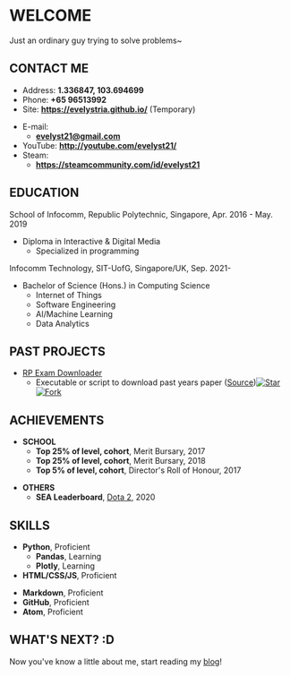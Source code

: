 # WELCOME

Just an ordinary guy trying to solve problems~

<!-- slide -->

## CONTACT ME

- Address: **1.336847, 103.694699**
- Phone: **+65 96513992**
- Site: **<https://evelystria.github.io/>** (Temporary)

<!-- slide vertical=true -->

- E-mail:
  - **[evelyst21@gmail.com](mailto:evelyst21@gmail.com)**
- YouTube: **<http://youtube.com/evelyst21/>**
- Steam:
  - **<https://steamcommunity.com/id/evelyst21>**

<!-- slide -->

## EDUCATION

<!-- slide vertical=true -->

School of Infocomm, Republic Polytechnic, Singapore, Apr. 2016 - May. 2019

- Diploma in Interactive & Digital Media
  - Specialized in programming

Infocomm Technology, SIT-UofG, Singapore/UK, Sep. 2021-

- Bachelor of Science (Hons.) in Computing Science
  - Internet of Things
  - Software Engineering
  - AI/Machine Learning
  - Data Analytics

<!-- slide -->

## PAST PROJECTS

<!-- slide vertical=true -->

- [RP Exam Downloader](https://github.com/evelystria/rp-exam-downloader)
  - Executable or script to download past years paper ([Source](https://github.com/evelystria/rp-exam-downloader))[![Star](https://img.shields.io/github/stars/wu-kan/wu-kan.github.io.svg)](https://github.com/evelystria/rp-exam-downloader)[![Fork](https://img.shields.io/github/forks/wu-kan/wu-kan.github.io.svg)](https://github.com/evelystria/rp-exam-downloader/fork)

<!-- slide -->

## ACHIEVEMENTS

<!-- slide vertical=true -->
- **SCHOOL**
  - **Top 25% of level, cohort**, Merit Bursary, 2017
  - **Top 25% of level, cohort**, Merit Bursary, 2018
  - **Top 5% of level, cohort**, Director's Roll of Honour, 2017

<!-- slide vertical=true -->
- **OTHERS**
  - **SEA Leaderboard**, [Dota 2](http://www.dota2.com/leaderboards/#se_asia-0), 2020

<!-- slide -->

## SKILLS

<!-- slide vertical=true -->

- **Python**, Proficient
  - **Pandas**, Learning
  - **Plotly**, Learning
- **HTML/CSS/JS**, Proficient

<!-- slide vertical=true -->

- **Markdown**, Proficient
- **GitHub**, Proficient
- **Atom**, Proficient

<!-- slide -->

## WHAT'S NEXT? :D

Now you've know a little about me, start reading my [blog](https://evelystria.github.io/tags/)!
